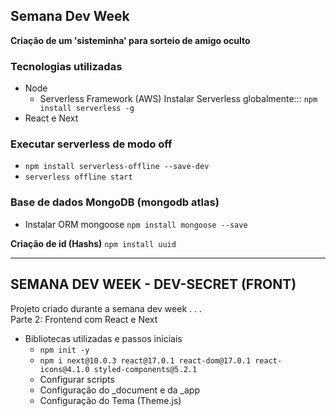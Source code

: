 ## Semana Dev Week

**Criação de um 'sisteminha' para sorteio de amigo oculto**

### Tecnologias utilizadas

- Node
  - Serverless Framework (AWS)
  Instalar Serverless globalmente:::
    ` npm install serverless -g `
- React e Next


### Executar serverless de modo off
  - ` npm install serverless-offline --save-dev `
  - ` serverless offline start `

### Base de dados MongoDB (mongodb atlas)
  - Instalar ORM mongoose 
  ` npm install mongoose --save `

**Criação de id (Hashs)**
  ` npm install uuid `
  
--------------------------------------------------------------------------------
## SEMANA DEV WEEK - DEV-SECRET (FRONT)

Projeto criado durante a semana dev week . . .    
Parte 2: Frontend com React e Next

- Bibliotecas utilizadas e passos iniciais
  - `npm init -y`
  - `npm i next@10.0.3 react@17.0.1 react-dom@17.0.1 react-icons@4.1.0 styled-components@5.2.1`
  - Configurar scripts
  - Configuração do _document e da _app
  - Configuração do Tema (Theme.js)

